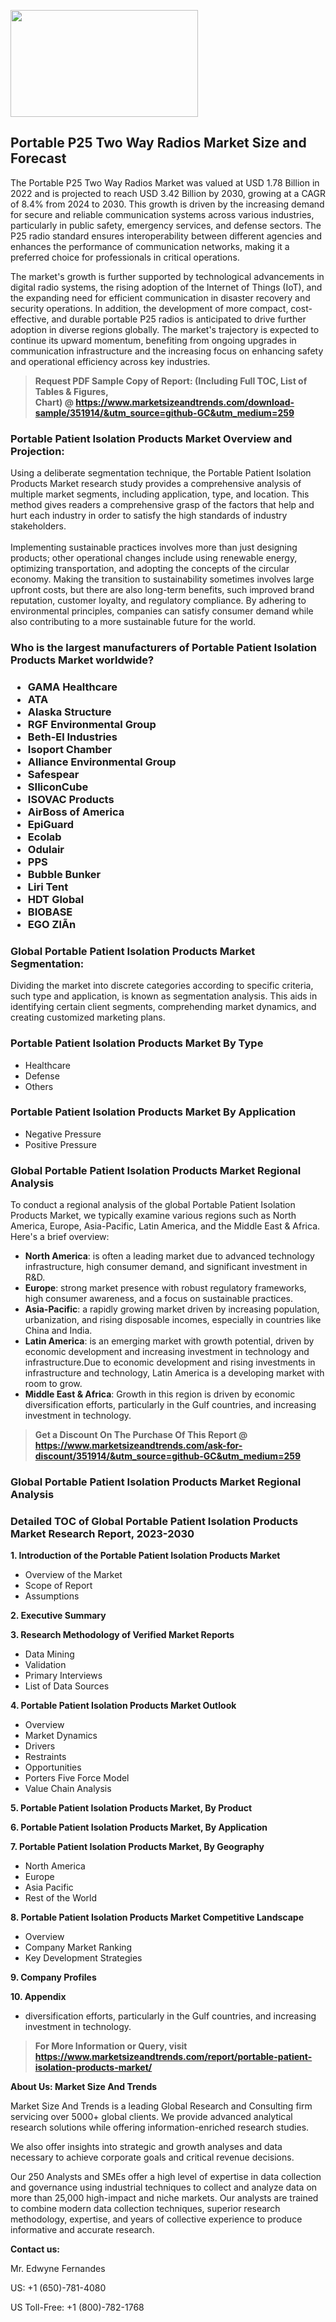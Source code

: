 <p><img class="alignnone size-medium wp-image-20088" src="https://ffe5etoiles.com/wp-content/uploads/2024/12/MST1-300x171.png" alt="" width="300" height="171" /></p><h2>Portable P25 Two Way Radios Market Size and Forecast</h2><p>The Portable P25 Two Way Radios Market was valued at USD 1.78 Billion in 2022 and is projected to reach USD 3.42 Billion by 2030, growing at a CAGR of 8.4% from 2024 to 2030. This growth is driven by the increasing demand for secure and reliable communication systems across various industries, particularly in public safety, emergency services, and defense sectors. The P25 radio standard ensures interoperability between different agencies and enhances the performance of communication networks, making it a preferred choice for professionals in critical operations.</p><p>The market's growth is further supported by technological advancements in digital radio systems, the rising adoption of the Internet of Things (IoT), and the expanding need for efficient communication in disaster recovery and security operations. In addition, the development of more compact, cost-effective, and durable portable P25 radios is anticipated to drive further adoption in diverse regions globally. The market's trajectory is expected to continue its upward momentum, benefiting from ongoing upgrades in communication infrastructure and the increasing focus on enhancing safety and operational efficiency across key industries.</p></p><blockquote id="" class=""><strong>Request PDF Sample Copy of Report: (Including Full TOC, List of Tables &amp; Figures, Chart)&nbsp;@&nbsp;<strong><a href="https://www.marketsizeandtrends.com/download-sample/351914/&utm_source=github-GC&utm_medium=259" target="_blank">https://www.marketsizeandtrends.com/download-sample/351914/&utm_source=github-GC&utm_medium=259</a></strong></strong></blockquote><h3 id="" class="">Portable Patient Isolation Products Market&nbsp;Overview and Projection:</h3><p id="" class="">Using a deliberate segmentation technique, the Portable Patient Isolation Products Market research study provides a comprehensive analysis of multiple market segments, including application, type, and location. This method gives readers a comprehensive grasp of the factors that help and hurt each industry in order to satisfy the high standards of industry stakeholders. <br /> <br />Implementing sustainable practices involves more than just designing products; other operational changes include using renewable energy, optimizing transportation, and adopting the concepts of the circular economy. Making the transition to sustainability sometimes involves large upfront costs, but there are also long-term benefits, such improved brand reputation, customer loyalty, and regulatory compliance. By adhering to environmental principles, companies can satisfy consumer demand while also contributing to a more sustainable future for the world.</p><h3 id="" class="">Who is the largest manufacturers of&nbsp;Portable Patient Isolation Products Market worldwide?</h3><h3 class=""><p><ul><li>GAMA Healthcare </li><li> ATA </li><li> Alaska Structure </li><li> RGF Environmental Group </li><li> Beth-El Industries </li><li> Isoport Chamber </li><li> Alliance Environmental Group </li><li> Safespear </li><li> SIliconCube </li><li> ISOVAC Products </li><li> AirBoss of America </li><li> EpiGuard </li><li> Ecolab </li><li> Odulair </li><li> PPS </li><li> Bubble Bunker </li><li> Liri Tent </li><li> HDT Global </li><li> BIOBASE </li><li> EGO ZlÃ­n</li></ul></p></h3><h3 id="" class="">Global&nbsp;Portable Patient Isolation Products Market Segmentation:</h3><p id="" class="">Dividing the market into discrete categories according to specific criteria, such type and application, is known as segmentation analysis. This aids in identifying certain client segments, comprehending market dynamics, and creating customized marketing plans.</p><h3 id="" class="">Portable Patient Isolation Products Market&nbsp;By Type</h3><p><p><ul><li>Healthcare</li><li> Defense</li><li> Others</p></li></ul></p></p><h3 id="" class="">Portable Patient Isolation Products Market&nbsp;By Application</h3><p class=""><p><ul><li>Negative Pressure</li><li> Positive Pressure</li></ul></p></p><h3 id="" class="">Global Portable Patient Isolation Products Market Regional Analysis</h3><p id="" class="">To conduct a regional analysis of the global Portable Patient Isolation Products Market, we typically examine various regions such as North America, Europe, Asia-Pacific, Latin America, and the Middle East &amp; Africa. Here's a brief overview:</p><ul><li><strong>North America</strong>: is often a leading market due to advanced technology infrastructure, high consumer demand, and significant investment in R&amp;D.</li><li><strong>Europe</strong>: strong market presence with robust regulatory frameworks, high consumer awareness, and a focus on sustainable practices.</li><li><strong>Asia-Pacific</strong>: a rapidly growing market driven by increasing population, urbanization, and rising disposable incomes, especially in countries like China and India.</li><li><strong>Latin America</strong>: is an emerging market with growth potential, driven by economic development and increasing investment in technology and infrastructure.Due to economic development and rising investments in infrastructure and technology, Latin America is a developing market with room to grow.</li><li><strong>Middle East &amp; Africa</strong>: Growth in this region is driven by economic diversification efforts, particularly in the Gulf countries, and increasing investment in technology.</li></ul><blockquote id="" class=""><strong>Get a Discount On The Purchase Of This Report @ <strong><a href="https://www.marketsizeandtrends.com/ask-for-discount/351914/&utm_source=github-GC&utm_medium=259" target="_blank">https://www.marketsizeandtrends.com/ask-for-discount/351914/&utm_source=github-GC&utm_medium=259</a></strong></strong></blockquote><h3 id="" class="">Global Portable Patient Isolation Products Market Regional Analysis</h3><h3 id="" class="">Detailed TOC of Global Portable Patient Isolation Products Market Research Report, 2023-2030</h3><p id="" class=""><strong>1. Introduction of the Portable Patient Isolation Products Market</strong></p><ul><li>Overview of the Market</li><li>Scope of Report</li><li>Assumptions</li></ul><p id="" class=""><strong>2. Executive Summary</strong></p><p id="" class=""><strong>3. Research Methodology of Verified Market Reports</strong></p><ul><li>Data Mining</li><li>Validation</li><li>Primary Interviews</li><li>List of Data Sources</li></ul><p id="" class=""><strong>4. Portable Patient Isolation Products Market Outlook</strong></p><ul><li>Overview</li><li>Market Dynamics</li><li>Drivers</li><li>Restraints</li><li>Opportunities</li><li>Porters Five Force Model</li><li>Value Chain Analysis</li></ul><p id="" class=""><strong>5. Portable Patient Isolation Products Market, By Product</strong></p><p id="" class=""><strong>6. Portable Patient Isolation Products Market, By Application</strong></p><p id="" class=""><strong>7. Portable Patient Isolation Products Market, By Geography</strong></p><ul><li>North America</li><li>Europe</li><li>Asia Pacific</li><li>Rest of the World</li></ul><p id="" class=""><strong>8. Portable Patient Isolation Products Market Competitive Landscape</strong></p><ul><li>Overview</li><li>Company Market Ranking</li><li>Key Development Strategies</li></ul><p id="" class=""><strong>9. Company Profiles</strong></p><p id="" class=""><strong>10. Appendix</strong></p><ul><li>diversification efforts, particularly in the Gulf countries, and increasing investment in technology.</li></ul><blockquote id="" class=""><strong>For More Information or Query, visit <strong><strong><a href="https://www.marketsizeandtrends.com/report/portable-patient-isolation-products-market/" target="_blank">https://www.marketsizeandtrends.com/report/portable-patient-isolation-products-market/</a></strong></strong></strong></blockquote><p id="" class=""><strong>About Us: Market Size And Trends</strong></p><p id="" class="">Market Size And Trends is a leading Global Research and Consulting firm servicing over 5000+ global clients. We provide advanced analytical research solutions while offering information-enriched research studies.</p><p id="" class="">We also offer insights into strategic and growth analyses and data necessary to achieve corporate goals and critical revenue decisions.</p><p id="" class="">Our 250 Analysts and SMEs offer a high level of expertise in data collection and governance using industrial techniques to collect and analyze data on more than 25,000 high-impact and niche markets. Our analysts are trained to combine modern data collection techniques, superior research methodology, expertise, and years of collective experience to produce informative and accurate research.</p><p id="" class=""><strong>Contact us:</strong></p><p id="" class="">Mr. Edwyne Fernandes</p><p id="" class="">US: +1 (650)-781-4080</p><p id="" class="">US Toll-Free: +1 (800)-782-1768</p>
